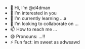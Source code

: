 - 👋 Hi, I’m @d4dman
- 👀 I’m interested in you
- 🌱 I’m currently learning ...a
- 💞️ I’m looking to collaborate on ...
- 📫 How to reach me ...
- 😄 Pronouns: ...!!
- ⚡ Fun fact: im sweet as
adwsawd
<!--- a
d4dman/d4dman is a ✨ special ✨ repository because its `README.md` (this file) appears on your GitHub profile.
You can click the Preview link to take a look at your changes.
--->
